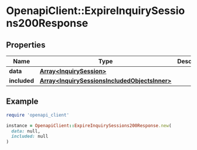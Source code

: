# OpenapiClient::ExpireInquirySessions200Response

## Properties

| Name | Type | Description | Notes |
| ---- | ---- | ----------- | ----- |
| **data** | [**Array&lt;InquirySession&gt;**](InquirySession.md) |  | [optional] |
| **included** | [**Array&lt;InquirySessionsIncludedObjectsInner&gt;**](InquirySessionsIncludedObjectsInner.md) |  | [optional] |

## Example

```ruby
require 'openapi_client'

instance = OpenapiClient::ExpireInquirySessions200Response.new(
  data: null,
  included: null
)
```

